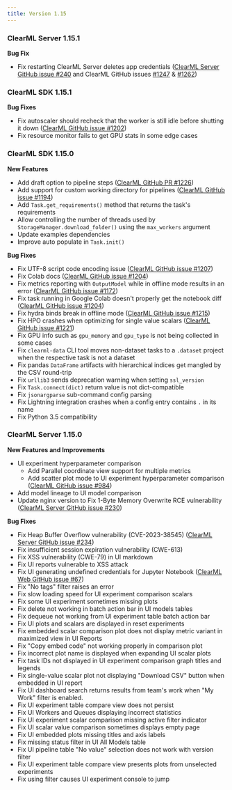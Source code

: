 ```yaml
---
title: Version 1.15
---
```


### ClearML Server 1.15.1

**Bug Fix**
* Fix restarting ClearML Server deletes app credentials ([ClearML Server GitHub issue #240](https://github.com/allegroai/clearml-server/issues/240) and ClearML GitHub issues [#1247](https://github.com/allegroai/clearml/issues/1257) & [#1262](https://github.com/allegroai/clearml/issues/1262))

### ClearML SDK 1.15.1

**Bug Fixes**
* Fix autoscaler should recheck that the worker is still idle before shutting it down ([ClearML GitHub issue #1202](https://github.com/allegroai/clearml/issues/1202))
* Fix resource monitor fails to get GPU stats in some edge cases

### ClearML SDK 1.15.0

**New Features**
* Add draft option to pipeline steps ([ClearML GitHub PR #1226](https://github.com/allegroai/clearml/pull/1226))
* Add support for custom working directory for pipelines ([ClearML GitHub issue #1194](https://github.com/allegroai/clearml/issues/1194))
* Add `Task.get_requirements()` method that returns the task's requirements
* Allow controlling the number of threads used by `StorageManager.download_folder()` using the `max_workers` argument
* Update examples dependencies
* Improve auto populate in `Task.init()`

**Bug Fixes**
* Fix UTF-8 script code encoding issue ([ClearML GitHub issue #1207](https://github.com/allegroai/clearml/issues/1207))
* Fix Colab docs ([ClearML GitHub issue #1204](https://github.com/allegroai/clearml/issues/1204))
* Fix metrics reporting with `OutputModel` while in offline mode results in an error ([ClearML GitHub issue #1172](https://github.com/allegroai/clearml/issues/1172))
* Fix task running in Google Colab doesn't properly get the notebook diff ([ClearML GitHub issue #1204](https://github.com/allegroai/clearml/issues/1204))
* Fix hydra binds break in offline mode ([ClearML GitHub issue #1215](https://github.com/allegroai/clearml/issues/1215))
* Fix HPO crashes when optimizing for single value scalars ([ClearML GitHub issue #1221](https://github.com/allegroai/clearml/issues/1221))
* Fix GPU info such as `gpu_memory` and `gpu_type` is not being collected in some cases
* Fix `clearml-data` CLI tool moves non-dataset tasks to a `.dataset` project when the respective task is not a dataset
* Fix pandas `DataFrame` artifacts with hierarchical indices get mangled by the CSV round-trip
* Fix `urllib3` sends deprecation warning when setting `ssl_version`
* Fix `Task.connect(dict)` return value is not dict-compatible
* Fix `jsonargparse` sub-command config parsing
* Fix Lightning integration crashes when a config entry contains `.` in its name
* Fix Python 3.5 compatibility

### ClearML Server 1.15.0

**New Features and Improvements**
* UI experiment hyperparameter comparison
  * Add Parallel coordinate view support for multiple metrics
  * Add scatter plot mode to UI experiment hyperparameter comparison ([ClearML GitHub issue #984](https://github.com/allegroai/clearml/issues/984))
* Add model lineage to UI model comparison
* Update nginx version to Fix 1-Byte Memory Overwrite RCE vulnerability  ([ClearML Server GitHub issue #230](https://github.com/allegroai/clearml-server/issues/230))

**Bug Fixes**
* Fix Heap Buffer Overflow vulnerability (CVE-2023-38545) ([ClearML Server GitHub issue #234](https://github.com/allegroai/clearml-server/issues/234))
* Fix insufficient session expiration vulnerability (CWE-613)
* Fix XSS vulnerability (CWE-79) in UI markdown 
* Fix UI reports vulnerable to XSS attack
* Fix UI generating undefined credentials for Jupyter Notebook ([ClearML Web GitHub issue #67](https://github.com/allegroai/clearml-web/issues/67))
* Fix "No tags" filter raises an error
* Fix slow loading speed for UI experiment comparison scalars 
* Fix some UI experiment sometimes missing plots
* Fix delete not working in batch action bar in UI models tables 
* Fix dequeue not working from UI experiment table batch action bar
* Fix UI plots and scalars are displayed in reset experiments
* Fix embedded scalar comparison plot does not display metric variant in maximized view in UI Reports
* Fix "Copy embed code" not working properly in comparison plot 
* Fix incorrect plot name is displayed when expanding UI scalar plots
* Fix task IDs not displayed in UI experiment comparison graph titles and legends
* Fix single-value scalar plot not displaying "Download CSV" button when embedded in UI report
* Fix UI dashboard search returns results from team's work when "My Work" filter is enabled.
* Fix UI experiment table compare view does not persist
* Fix UI Workers and Queues displaying incorrect statistics
* Fix UI experiment scalar comparison missing active filter indicator
* Fix UI scalar value comparison sometimes displays empty page
* Fix UI embedded plots missing titles and axis labels
* Fix missing status filter in UI All Models table
* Fix UI pipeline table "No value" selection does not work with version filter
* Fix UI experiment table compare view presents plots from unselected experiments
* Fix using filter causes UI experiment console to jump

